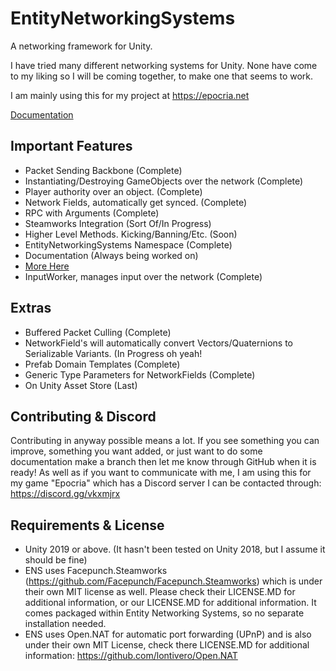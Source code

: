 # EntityNetworkingSystems
 A networking framework for Unity.


I have tried many different networking systems for Unity. None have come to my liking so I will be coming together, to make one that seems to work.

I am mainly using this for my project at https://epocria.net

[Documentation](https://github.com/AncientEntity/EntityNetworkingSystems/wiki)

## Important Features
- Packet Sending Backbone (Complete)
- Instantiating/Destroying GameObjects over the network (Complete)
- Player authority over an object. (Complete)
- Network Fields, automatically get synced. (Complete)
- RPC with Arguments (Complete)
- Steamworks Integration (Sort Of/In Progress)
- Higher Level Methods. Kicking/Banning/Etc. (Soon)
- EntityNetworkingSystems Namespace (Complete)
- Documentation (Always being worked on)
- [More Here](https://github.com/AncientEntity/EntityNetworkingSystems/wiki/Full-Todo-List)
- InputWorker, manages input over the network (Complete)

## Extras
- Buffered Packet Culling (Complete)
- NetworkField's will automatically convert Vectors/Quaternions to Serializable Variants. (In Progress oh yeah!
- Prefab Domain Templates (Complete)
- Generic Type Parameters for NetworkFields (Complete)
- On Unity Asset Store (Last)

## Contributing & Discord
Contributing in anyway possible means a lot. If you see something you can improve, something you want added, or just want to do some documentation make a branch then let me know through GitHub when it is ready! As well as if you want to communicate with me, I am using this for my game "Epocria" which has a Discord server I can be contacted through: https://discord.gg/vkxmjrx

## Requirements & License
- Unity 2019 or above. (It hasn't been tested on Unity 2018, but I assume it should be fine)
- ENS uses Facepunch.Steamworks (https://github.com/Facepunch/Facepunch.Steamworks) which is under their own MIT license as well. Please check their LICENSE.MD for additional information, or our LICENSE.MD for additional information. It comes packaged within Entity Networking Systems, so no separate installation needed.
- ENS uses Open.NAT for automatic port forwarding (UPnP) and is also under their own MIT License, check there LICENSE.MD for additional information: https://github.com/lontivero/Open.NAT
